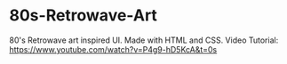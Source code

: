 # 80s-Retrowave-Art
80's Retrowave art inspired UI. Made with HTML and CSS.
Video Tutorial: https://www.youtube.com/watch?v=P4g9-hD5KcA&t=0s
